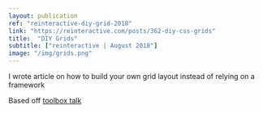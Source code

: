 ```yaml
---
layout: publication
ref: "reinteractive-diy-grid-2018"
link: "https://reinteractive.com/posts/362-diy-css-grids"
title:  "DIY Grids"
subtitle: ["reinteractive | August 2018"]
image: "/img/grids.png"
---
```


I wrote article on how to build your own grid layout instead of relying on a framework

Based off [toolbox talk](/presentations/#diy-grids)

